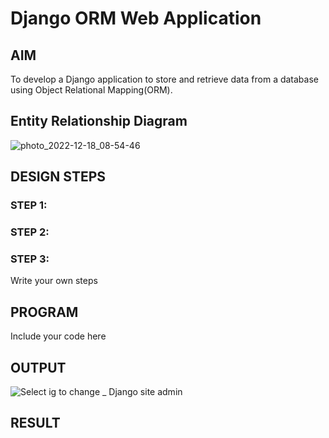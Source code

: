 # Django ORM Web Application

## AIM
To develop a Django application to store and retrieve data from a database using Object Relational Mapping(ORM).

## Entity Relationship Diagram
![photo_2022-12-18_08-54-46](https://user-images.githubusercontent.com/118708467/208279960-252821cf-91ea-4aef-ba3d-4445870e176b.jpg)



## DESIGN STEPS

### STEP 1:

### STEP 2:

### STEP 3:

Write your own steps

## PROGRAM

Include your code here

## OUTPUT
![Select ig to change _ Django site admin](https://user-images.githubusercontent.com/118708467/208279338-78de36d8-ecef-4e19-b77a-0104ca0dc4cb.png)




## RESULT
